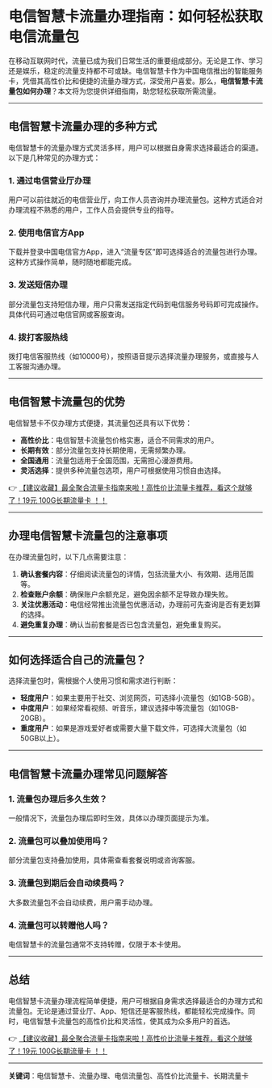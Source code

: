 # 电信智慧卡流量办理指南：如何轻松获取电信流量包

在移动互联网时代，流量已成为我们日常生活的重要组成部分。无论是工作、学习还是娱乐，稳定的流量支持都不可或缺。电信智慧卡作为中国电信推出的智能服务卡，凭借其高性价比和便捷的流量办理方式，深受用户喜爱。那么，**电信智慧卡流量包如何办理**？本文将为您提供详细指南，助您轻松获取所需流量。

---

## 电信智慧卡流量办理的多种方式

电信智慧卡的流量办理方式灵活多样，用户可以根据自身需求选择最适合的渠道。以下是几种常见的办理方式：

### 1. **通过电信营业厅办理**
用户可以前往就近的电信营业厅，向工作人员咨询并办理流量包。这种方式适合对办理流程不熟悉的用户，工作人员会提供专业的指导。

### 2. **使用电信官方App**
下载并登录中国电信官方App，进入“流量专区”即可选择适合的流量包进行办理。这种方式操作简单，随时随地都能完成。

### 3. **发送短信办理**
部分流量包支持短信办理，用户只需发送指定代码到电信服务号码即可完成操作。具体代码可通过电信官网或客服查询。

### 4. **拨打客服热线**
拨打电信客服热线（如10000号），按照语音提示选择流量办理服务，或直接与人工客服沟通办理。

---

## 电信智慧卡流量包的优势

电信智慧卡不仅办理方式便捷，其流量包还具有以下优势：

- **高性价比**：电信智慧卡流量包价格实惠，适合不同需求的用户。
- **长期有效**：部分流量包支持长期使用，无需频繁办理。
- **全国通用**：流量包适用于全国范围，无需担心漫游费用。
- **灵活选择**：提供多种流量包选项，用户可根据使用习惯自由选择。

👉 [【建议收藏】最全聚合流量卡指南来啦！高性价比流量卡推荐，看这个就够了！19元 100G长期流量卡 ！！](https://bit.ly/Liuliangka)

---

## 办理电信智慧卡流量包的注意事项

在办理流量包时，以下几点需要注意：

1. **确认套餐内容**：仔细阅读流量包的详情，包括流量大小、有效期、适用范围等。
2. **检查账户余额**：确保账户余额充足，避免因余额不足导致办理失败。
3. **关注优惠活动**：电信经常推出流量包优惠活动，办理前可先查询是否有更划算的选择。
4. **避免重复办理**：确认当前套餐是否已包含流量包，避免重复购买。

---

## 如何选择适合自己的流量包？

选择流量包时，需根据个人使用习惯和需求进行判断：

- **轻度用户**：如果主要用于社交、浏览网页，可选择小流量包（如1GB-5GB）。
- **中度用户**：如果经常看视频、听音乐，建议选择中等流量包（如10GB-20GB）。
- **重度用户**：如果是游戏爱好者或需要大量下载文件，可选择大流量包（如50GB以上）。

---

## 电信智慧卡流量办理常见问题解答

### 1. **流量包办理后多久生效？**
一般情况下，流量包办理后即时生效，具体以办理页面提示为准。

### 2. **流量包可以叠加使用吗？**
部分流量包支持叠加使用，具体需查看套餐说明或咨询客服。

### 3. **流量包到期后会自动续费吗？**
大多数流量包不会自动续费，用户需手动办理。

### 4. **流量包可以转赠他人吗？**
电信智慧卡的流量包通常不支持转赠，仅限于本卡使用。

---

## 总结

电信智慧卡流量办理流程简单便捷，用户可根据自身需求选择最适合的办理方式和流量包。无论是通过营业厅、App、短信还是客服热线，都能轻松完成操作。同时，电信智慧卡流量包的高性价比和灵活性，使其成为众多用户的首选。

👉 [【建议收藏】最全聚合流量卡指南来啦！高性价比流量卡推荐，看这个就够了！19元 100G长期流量卡 ！！](https://bit.ly/Liuliangka)

---

**关键词**：电信智慧卡、流量办理、电信流量包、高性价比流量卡、长期流量卡